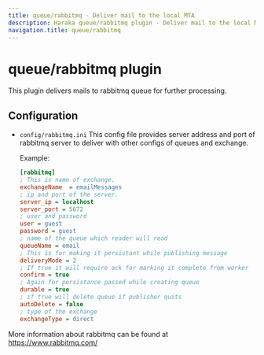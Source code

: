 ```yaml
---
title: queue/rabbitmq - Deliver mail to the local MTA
description: Haraka queue/rabbitmq plugin - Deliver mail to the local MTA
navigation.title: queue/rabbitmq
---
```


# queue/rabbitmq plugin

This plugin delivers mails to rabbitmq queue for further processing.

Configuration
-------------

* `config/rabbitmq.ini`
    This config file provides server address and port of rabbitmq server to deliver with other configs of queues and exchange.
    
    Example:

    ```ini  
    [rabbitmq]
    ; This is name of exchange.
    exchangeName  = emailMessages
    ; ip and port of the server.
    server_ip = localhost
    server_port = 5672
    ; user and password
    user = guest
    password = guest
    ; name of the queue which reader will read
    queueName = email
    ; This is for making it persistant while publishing message
    deliveryMode = 2
    ; If true it will require ack for marking it complete from worker
    confirm = true
    ; Again for persistance passed while creating queue
    durable = true
    ; if true will delete queue if publisher quits
    autoDelete = false
    ; type of the exchange
    exchangeType = direct
    ```

 More information about rabbitmq can be found at https://www.rabbitmq.com/

